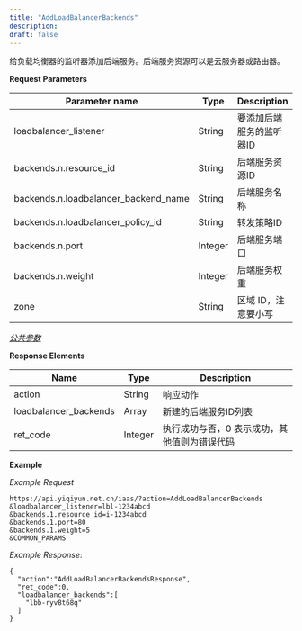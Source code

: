 ```yaml
---
title: "AddLoadBalancerBackends"
description: 
draft: false
---
```




给负载均衡器的监听器添加后端服务。后端服务资源可以是云服务器或路由器。

**Request Parameters**

| Parameter name | Type | Description | Required |
| --- | --- | --- | --- |
| loadbalancer_listener | String | 要添加后端服务的监听器ID | Yes |
| backends.n.resource_id | String | 后端服务资源ID | Yes |
| backends.n.loadbalancer_backend_name | String | 后端服务名称 | No |
| backends.n.loadbalancer_policy_id | String | 转发策略ID | No |
| backends.n.port | Integer | 后端服务端口 | Yes |
| backends.n.weight | Integer | 后端服务权重 | Yes |
| zone | String | 区域 ID，注意要小写 | Yes |

[_公共参数_](../../../parameters/)

**Response Elements**

| Name | Type | Description |
| --- | --- | --- |
| action | String | 响应动作 |
| loadbalancer_backends | Array | 新建的后端服务ID列表 |
| ret_code | Integer | 执行成功与否，0 表示成功，其他值则为错误代码 |

**Example**

_Example Request_

```
https://api.yiqiyun.net.cn/iaas/?action=AddLoadBalancerBackends
&loadbalancer_listener=lbl-1234abcd
&backends.1.resource_id=i-1234abcd
&backends.1.port=80
&backends.1.weight=5
&COMMON_PARAMS
```

_Example Response_:

```
{
  "action":"AddLoadBalancerBackendsResponse",
  "ret_code":0,
  "loadbalancer_backends":[
    "lbb-ryv8t68q"
  ]
}
```
